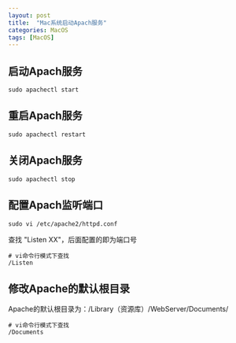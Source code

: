```yaml
---
layout: post
title:  "Mac系统启动Apach服务"
categories: MacOS
tags: [MacOS]
---
```

## 启动Apach服务

``` shell
sudo apachectl start
```

## 重启Apach服务

``` shell
sudo apachectl restart
```

## 关闭Apach服务

``` shell
sudo apachectl stop
```

## 配置Apach监听端口

``` shell
sudo vi /etc/apache2/httpd.conf
```

查找 "Listen XX"，后面配置的即为端口号

``` shell
# vi命令行模式下查找
/Listen
```

## 修改Apache的默认根目录
Apache的默认根目录为：/Library（资源库）/WebServer/Documents/

``` shell
# vi命令行模式下查找
/Documents
```
